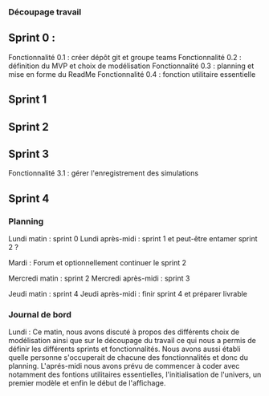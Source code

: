 
### Découpage travail 

## Sprint 0 : 
Fonctionnalité 0.1 : créer dépôt git et groupe teams 
Fonctionnalité 0.2 : définition du MVP et choix de modélisation 
Fonctionnalité 0.3 : planning et mise en forme du ReadMe 
Fonctionnalité 0.4 : fonction utilitaire essentielle 

## Sprint 1

## Sprint 2 

## Sprint 3
Fonctionnalité 3.1 : gérer l'enregistrement des simulations

## Sprint 4 


### Planning 

Lundi matin : sprint 0 
Lundi après-midi : sprint 1 et peut-être entamer sprint 2 ? 

Mardi : Forum et optionnellement continuer le sprint 2  

Mercredi matin : sprint 2 
Mercredi après-midi : sprint 3 

Jeudi matin : sprint 4
Jeudi après-midi : finir sprint 4 et préparer livrable

### Journal de bord  
Lundi : Ce matin, nous avons discuté à propos des différents choix de modélisation ainsi que sur le découpage du travail ce qui nous a permis de définir les différents sprints et fonctionnalités. Nous avons aussi établi quelle personne s'occuperait de chacune des fonctionnalités et donc du planning. L'aprés-midi nous avons prévu de commencer à coder avec notamment des fontions utilitaires essentielles, l'initialisation de l'univers, un premier modèle et enfin le début de l'affichage. 
